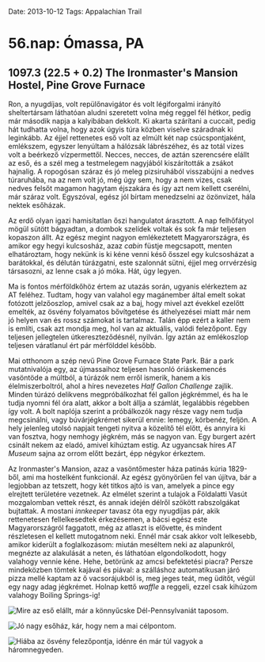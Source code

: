 Date: 2013-10-12
Tags: Appalachian Trail

# 56.nap: Ómassa, PA

## 1097.3 (22.5 + 0.2) The Ironmaster's Mansion Hostel, Pine Grove Furnace

Ron, a nyugdíjas, volt repülőnavigátor és volt légiforgalmi irányító sheltertársam láthatóan aludni szeretett volna még reggel fél hétkor, pedig már második napja a kalyibában dekkolt. Ki akarta szárítani a cuccait, pedig hát tudhatta volna, hogy azok úgyis túra közben viselve száradnak ki leginkább. Az éjjel rettenetes eső volt az elmúlt két nap csúcspontjaként, emlékszem, egyszer lenyúltam a hálózsák lábrészéhez, és az totál vizes volt a beérkező vízpermettől. Necces, necces, de aztán szerencsére elállt az eső, és a szél meg a testmelegem nagyjából kiszárították a zsákot hajnalig. A ropogósan száraz és jó meleg pizsiruhából visszabújni a nedves túraruhába, na az nem volt jó, még úgy sem, hogy a nem vizes, csak nedves felsőt magamon hagytam éjszakára és így azt nem kellett cserélni, már száraz volt. Egyszóval, egész jól bírtam menedzselni az özönvizet, hála nektek esőházak.

Az erdő olyan igazi hamisítatlan őszi hangulatot árasztott. A nap felhőfátyol mögül sütött bágyadtan, a dombok szelídek voltak és sok fa már teljesen kopaszon állt. Az egész megint nagyon emlékeztetett Magyarországra, és amikor egy hegyi kulcsosház, azaz *cabin* füstje megcsapott, menten elhatároztam, hogy nekünk is ki kéne venni késő ősszel egy kulcsosházat a barátokkal, és délután túrázgatni, este szalonnát sütni, éjjel meg orrvérzésig társasozni, az lenne csak a jó móka. Hát, úgy legyen.

Ma is fontos mérföldkőhöz értem az utazás során, ugyanis elérkeztem az AT feléhez. Tudtam, hogy van valahol egy magánember által emelt sokat fotózott jelzőoszlop, amivel csak az a baj, hogy mivel azt évekkel ezelőtt emelték, az ösvény folyamatos bővítgetése és áthelyezései miatt már nem jó helyen van és rossz számokat is tartalmaz. Talán épp ezért a kaller nem is említi, csak azt mondja meg, hol van az aktuális, valódi felezőpont. Egy teljesen jellegtelen útkereszteződésnél, nyilván. Így aztán az emlékoszlop teljesen váratlanul ért pár mérfölddel később.

Mai otthonom a szép nevű Pine Grove Furnace State Park. Bár a park mutatnivalója egy, az újmassaihoz teljesen hasonló óriáskemencés vasöntöde a múltból, a túrázók nem erről ismerik, hanem a kis élelmiszerboltról, ahol a híres nevezetes *Half Gallon Challenge* zajlik. Minden túrázó delikvens megpróbálkozhat fél gallon jégkrémmel, és ha le tudja nyomni fél óra alatt, akkor a bolt állja a számlát, legalábbis régebben így volt. A bolt naplója szerint a próbálkozók nagy része vagy nem tudja megcsinálni, vagy búvárjégkrémet sikerül ennie: lemegy, körbenéz, feljön. A hely jelenleg utolsó napjait tengeti nyitva a közelítő tél előtt, és annyira ki van fosztva, hogy nemhogy jégkrém, más se nagyon van. Egy burgert azért csinált nekem az eladó, amivel kihúztam estig. Az ugyancsak híres *AT Museum* sajna az orrom előtt bezárt, épp négykor érkeztem.

Az Ironmaster's Mansion, azaz a vasöntőmester háza patinás kúria 1829-ből, ami ma hostelként funkcionál. Az egész gyönyörűen fel van újítva, bár a legjobban az tetszett, hogy két titkos ajtó is van, amelyek a pince egy elrejtett területére vezetnek. Az elmélet szerint a tulajok a Földalatti Vasút mozgalomban vettek részt, és annak idején délről szökött rabszolgákat bujtattak. A mostani *innkeeper* tavasz óta egy nyugdíjas pár, akik rettenetesen fellelkesedtek érkezésemen, a bácsi egész este Magyarországról faggatott, még az atlaszt is elővette, és mindent részletesen el kellett mutogatnom neki. Ennél már csak akkor volt lelkesebb, amikor kiderült a foglalkozásom: miután meséltem neki az alapunkról, megnézte az alakulását a neten, és láthatóan elgondolkodott, hogy valahogy vennie kéne. Hehe, betörünk az amcsi befektetési piacra? Persze mindeközben tömtek kajával és piával: a szálláshoz automatikusan járó pizza mellé kaptam az ő vacsorájukból is, meg jeges teát, meg üdítőt, végül egy nagy adag jégkrémet. Holnap kettő *waffle* a reggeli, ezzel csak kihúzom valahogy Boiling Springs-ig!

![Mire az eső elállt, már a könnyűcske Dél-Pennsylvaniát taposom.](https://lh3.googleusercontent.com/-zk3yXFRrGwc/UoU6MbY7VBI/AAAAAAAAI68/NDUxY6Rq4C4/s720-Ic42/20131012_092601_m.jpg)

![Jó nagy esőház, kár, hogy nem a mai célpontom.](https://lh3.googleusercontent.com/-3LY0gFSU_QM/UoU6NPmjvaI/AAAAAAAAIBo/k0G4-LHOd74/s1024-Ic42/20131012_123517.jpg)

![Hiába az ösvény felezőpontja, idénre én már túl vagyok a háromnegyeden.](https://lh3.googleusercontent.com/-NnOYqzxPqB4/UoU6NoosITI/AAAAAAAAI7A/RA-TgBussNM/s720-Ic42/20131012_144243_p.jpg)